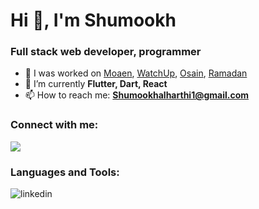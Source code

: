 # Hi 👋, I'm Shumookh
### Full stack web developer, programmer

- 🔭 I was worked on [Moaen](https://github.com/ShumookhAl/Moaen), [WatchUp](https://github.com/ShumookhAl/WatchUp), [Osain](https://github.com/ShumookhAl/Osain), [Ramadan](https://github.com/ShumookhAl/Ramadan)
- 🌱 I’m currently **Flutter, Dart, React**
- 📫 How to reach me: **Shumookhalharthi1@gmail.com**
### Connect with me:
<img src="![Uploading image.png…]()"><a href="https://www.linkedin.com/in/shumookh-alharthi-140b89216/"><a>

### Languages and Tools:
![linkedin](https://img.shields.io/badge/Linkedin-0e76a8?style=for-the-badge&logo=Linkedin&logoColor=white)
